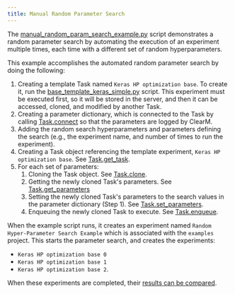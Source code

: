```yaml
---
title: Manual Random Parameter Search
---
```


The [manual_random_param_search_example.py](https://github.com/allegroai/clearml/blob/master/examples/automation/manual_random_param_search_example.py) 
script demonstrates a random parameter search by automating the execution of an experiment multiple times, each time with 
a different set of random hyperparameters. 

This example accomplishes the automated random parameter search by doing the following:

1. Creating a template Task named `Keras HP optimization base`. To create it, run the [base_template_keras_simple.py](https://github.com/allegroai/clearml/blob/master/examples/optimization/hyper-parameter-optimization/base_template_keras_simple.py)
script. This experiment must be executed first, so it will be stored in the server, and then it can be accessed, cloned, 
   and modified by another Task. 
1. Creating a parameter dictionary, which is connected to the Task by calling [Task.connect](../../references/sdk/task.md#connect) 
   so that the parameters are logged by ClearM.
1. Adding the random search hyperparameters and parameters defining the search (e.g., the experiment name, and number of 
   times to run the experiment).
1. Creating a Task object referencing the template experiment, `Keras HP optimization base`. See [Task.get_task](../../references/sdk/task.md#taskget_task).
1. For each set of parameters:
    1. Cloning the Task object. See [Task.clone](../../references/sdk/task.md#taskclone).
    1. Getting the newly cloned Task's parameters. See [Task.get_parameters](../../references/sdk/task.md#get_parameters)
    1. Setting the newly cloned Task's parameters to the search values in the parameter dictionary (Step 1). See [Task.set_parameters](../../references/sdk/task.md#set_parameters).
    1. Enqueuing the newly cloned Task to execute. See [Task.enqueue](../../references/sdk/task.md#taskenqueue).

When the example script runs, it creates an experiment named `Random Hyper-Parameter Search Example` which is associated 
with the `examples` project. This starts the parameter search, and creates the experiments:

* `Keras HP optimization base 0`
* `Keras HP optimization base 1`
* `Keras HP optimization base 2`.

When these experiments are completed, their [results can be compared](../../webapp/webapp_exp_comparing.md).